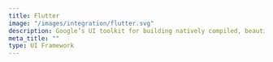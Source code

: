 ```yaml
---
title: Flutter
image: "/images/integration/flutter.svg"
description: Google’s UI toolkit for building natively compiled, beautiful cross-platform apps from a single codebase.
meta_title: ""
type: UI Framework
---
```

